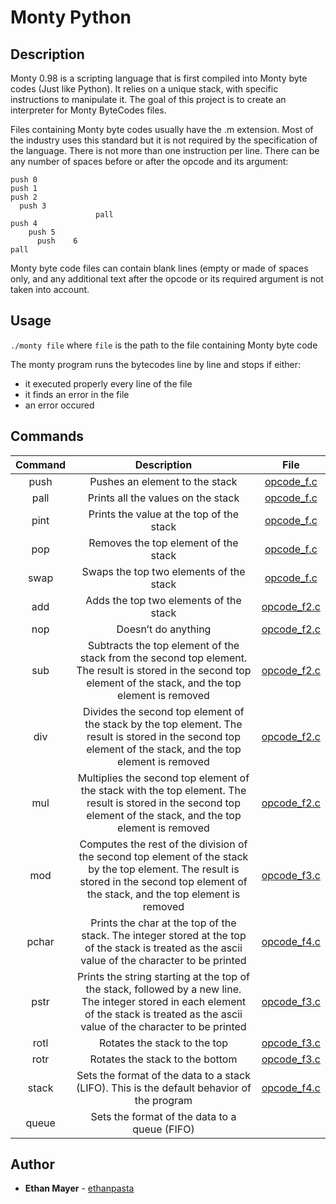 # Monty Python

## Description
Monty 0.98 is a scripting language that is first compiled into Monty byte codes (Just like Python). It relies on a unique stack, with specific instructions to manipulate it. The goal of this project is to create an interpreter for Monty ByteCodes files.

Files containing Monty byte codes usually have the .m extension. Most of the industry uses this standard but it is not required by the specification of the language. There is not more than one instruction per line. There can be any number of spaces before or after the opcode and its argument:

```
push 0
push 1
push 2
  push 3
                   pall    
push 4
    push 5    
      push    6        
pall
```
Monty byte code files can contain blank lines (empty or made of spaces only, and any additional text after the opcode or its required argument is not taken into account.

## Usage
`./monty file` where `file` is the path to the file containing Monty byte code

The monty program runs the bytecodes line by line and stops if either:
 - it executed properly every line of the file
 - it finds an error in the file
 - an error occured

## Commands
| Command |                                                                                        Description                                                                                       |                                    File                                    |
|:-------:|:----------------------------------------------------------------------------------------------------------------------------------------------------------------------------------------:|:--------------------------------------------------------------------------:|
|   push  |                                                                              Pushes an element to the stack                                                                              |  [opcode_f.c](https://github.com/ethanpasta/monty/blob/master/opcode_f.c)  |
|   pall  |                                                                            Prints all the values on the stack                                                                            |  [opcode_f.c](https://github.com/ethanpasta/monty/blob/master/opcode_f.c)  |
|   pint  |                                                                         Prints the value at the top of the stack                                                                         |  [opcode_f.c](https://github.com/ethanpasta/monty/blob/master/opcode_f.c)  |
|   pop   |                                                                           Removes the top element of the stack                                                                           |  [opcode_f.c](https://github.com/ethanpasta/monty/blob/master/opcode_f.c)  |
|   swap  |                                                                          Swaps the top two elements of the stack                                                                         |  [opcode_f.c](https://github.com/ethanpasta/monty/blob/master/opcode_f.c)  |
|   add   |                                                                          Adds the top two elements of the stack                                                                          | [opcode_f2.c](https://github.com/ethanpasta/monty/blob/master/opcode_f2.c) |
|   nop   |                                                                                    Doesn’t do anything                                                                                   | [opcode_f2.c](https://github.com/ethanpasta/monty/blob/master/opcode_f2.c) |
|   sub   |              Subtracts the top element of the stack from the second top element. The result is stored in the second top element of the stack, and the top element is removed             | [opcode_f2.c](https://github.com/ethanpasta/monty/blob/master/opcode_f2.c) |
|   div   |                Divides the second top element of the stack by the top element. The result is stored in the second top element of the stack, and the top element is removed               | [opcode_f2.c](https://github.com/ethanpasta/monty/blob/master/opcode_f2.c) |
|   mul   |             Multiplies the second top element of the stack with the top element. The result is stored in the second top element of the stack, and the top element is removed             | [opcode_f2.c](https://github.com/ethanpasta/monty/blob/master/opcode_f2.c) |
|   mod   | Computes the rest of the division of the second top element of the stack by the top element. The result is stored in the second top element of the stack, and the top element is removed | [opcode_f3.c](https://github.com/ethanpasta/monty/blob/master/opcode_f3.c) |
|  pchar  |                     Prints the char at the top of the stack. The integer stored at the top of the stack is treated as the ascii value of the character to be printed                     | [opcode_f4.c](https://github.com/ethanpasta/monty/blob/master/opcode_f4.c) |
|   pstr  | Prints the string starting at the top of the stack, followed by a new line. The integer stored in each element of the stack is treated as the ascii value of the character to be printed | [opcode_f3.c](https://github.com/ethanpasta/monty/blob/master/opcode_f3.c) |
|   rotl  |                                                                               Rotates the stack to the top                                                                               | [opcode_f3.c](https://github.com/ethanpasta/monty/blob/master/opcode_f3.c) |
|   rotr  |                                                                              Rotates the stack to the bottom                                                                             | [opcode_f3.c](https://github.com/ethanpasta/monty/blob/master/opcode_f3.c) |
|  stack  |                                                Sets the format of the data to a stack (LIFO). This is the default behavior of the program                                                | [opcode_f4.c](https://github.com/ethanpasta/monty/blob/master/opcode_f4.c) |
|  queue  |                                                                       Sets the format of the data to a queue (FIFO)                                                                      |                                                                            |

## Author
* **Ethan Mayer** - [ethanpasta](https://github.com/ethanpasta)